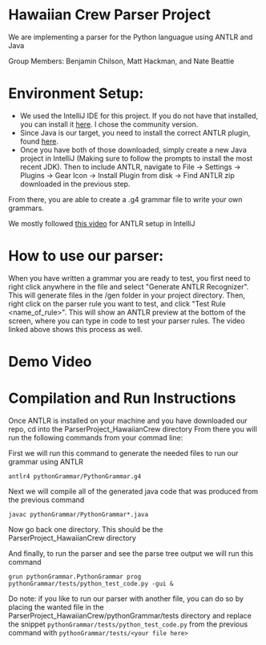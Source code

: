 # Hawaiian Crew Parser Project
We are implementing a parser for the Python languague using ANTLR and Java

Group Members: Benjamin Chilson, Matt Hackman, and Nate Beattie

# Environment Setup:
- We used the IntelliJ IDE for this project. If you do not have that installed, you can install it [here](https://www.jetbrains.com/idea/download/#section=windows). I chose the community version.
- Since Java is our target, you need to install the correct ANTLR plugin, found [here](https://github.com/antlr/antlr4/blob/master/doc/java-target.md).
- Once you have both of those downloaded, simply create a new Java project in IntelliJ (Making sure to follow the prompts to install the most recent JDK). Then to include ANTLR, navigate to File -> Settings -> Plugins -> Gear Icon -> Install Plugin from disk -> Find ANTLR zip downloaded in the previous step. 

From there, you are able to create a .g4 grammar file to write your own grammars. 

We mostly followed [this video](https://www.youtube.com/watch?v=svEZtRjVBTY) for ANTLR setup in IntelliJ
# How to use our parser: 
When you have written a grammar you are ready to test, you first need to right click anywhere in the file and select "Generate ANTLR Recognizer". This will generate files in the /gen folder in your project directory. Then, right click on the parser rule you want to test, and click "Test Rule <name_of_rule\>". This will show an ANTLR preview at the bottom of the screen, where you can type in code to test your parser rules. The video linked above shows this process as well. 
# Demo Video


# Compilation and Run Instructions
Once ANTLR is installed on your machine and you have downloaded our repo, cd into the ParserProject_HawaiianCrew directory
From there you will run the following commands from your commad line:

First we will run this command to generate the needed files to run our grammar using ANTLR
```
antlr4 pythonGrammar/PythonGrammar.g4
```
Next we will compile all of the generated java code that was produced from the previous command
```
javac pythonGrammar/PythonGrammar*.java
```
Now go back one directory. This should be the ParserProject_HawaiianCrew directory

And finally, to run the parser and see the parse tree output we will run this command
```
grun pythonGrammar.PythonGrammar prog pythonGrammar/tests/python_test_code.py -gui &
```
Do note: if you like to run our parser with another file, you can do so by placing the wanted file in the ParserProject_HawaiianCrew/pythonGrammar/tests directory and replace the snippet ```pythonGrammar/tests/python_test_code.py``` from the previous command with ```pythonGrammar/tests/<your file here>```